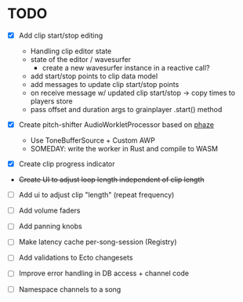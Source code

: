# TODO

- [x] Add clip start/stop editing
    - Handling clip editor state
    - state of the editor / wavesurfer
        - create a new wavesurfer instance in a reactive call?
    - add start/stop points to clip data model
    - add messages to update clip start/stop points
    - on receive message w/ updated clip start/stop -> copy times to players store
    - pass offset and duration args to grainplayer .start() method

- [x] Create pitch-shifter AudioWorkletProcessor based on [phaze](https://github.com/olvb/phaze)
    - Use ToneBufferSource + Custom AWP
    - SOMEDAY: write the worker in Rust and compile to WASM

- [x] Create clip progress indicator
- ~~Create UI to adjust loop length independent of clip length~~
- [ ] Add ui to adjust clip "length" (repeat frequency)
- [ ] Add volume faders
- [ ] Add panning knobs
- [ ] Make latency cache per-song-session (Registry)
- [ ] Add validations to Ecto changesets
- [ ] Improve error handling in DB access + channel code
- [ ] Namespace channels to a song

